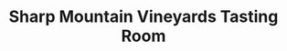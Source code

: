 ---
title: "Sharp Mountain Vineyards Tasting Room"
url: /jasper/sharp-mountain-vineyards-tasting-room/
shop: wine
---